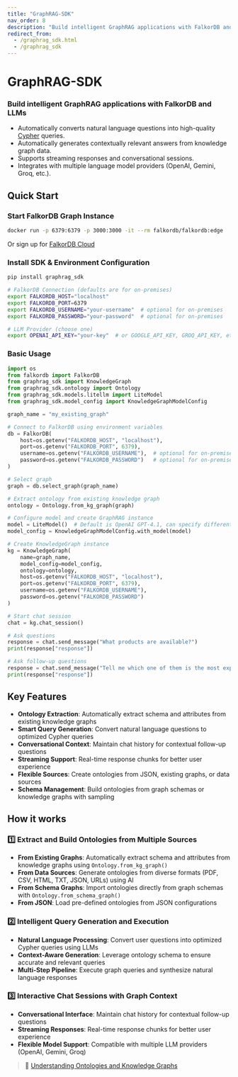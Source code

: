 ```yaml
---
title: "GraphRAG-SDK"
nav_order: 8
description: "Build intelligent GraphRAG applications with FalkorDB and LLMs."
redirect_from:
  - /graphrag_sdk.html
  - /graphrag_sdk
---
```


# GraphRAG-SDK

### Build intelligent GraphRAG applications with FalkorDB and LLMs

- Automatically converts natural language questions into high-quality [Cypher](https://docs.falkordb.com/cypher/) queries.
- Automatically generates contextually relevant answers from knowledge graph data.
- Supports streaming responses and conversational sessions.
- Integrates with multiple language model providers (OpenAI, Gemini, Groq, etc.).

## Quick Start

### Start FalkorDB Graph Instance
```bash
docker run -p 6379:6379 -p 3000:3000 -it --rm falkordb/falkordb:edge
```

Or sign up for [FalkorDB Cloud](https://app.falkordb.cloud)

### Install SDK & Environment Configuration

```bash
pip install graphrag_sdk

# FalkorDB Connection (defaults are for on-premises)
export FALKORDB_HOST="localhost" 
export FALKORDB_PORT=6379 
export FALKORDB_USERNAME="your-username"  # optional for on-premises
export FALKORDB_PASSWORD="your-password"  # optional for on-premises

# LLM Provider (choose one)
export OPENAI_API_KEY="your-key"  # or GOOGLE_API_KEY, GROQ_API_KEY, etc.
```

### Basic Usage

```python
import os
from falkordb import FalkorDB
from graphrag_sdk import KnowledgeGraph
from graphrag_sdk.ontology import Ontology
from graphrag_sdk.models.litellm import LiteModel
from graphrag_sdk.model_config import KnowledgeGraphModelConfig

graph_name = "my_existing_graph"

# Connect to FalkorDB using environment variables
db = FalkorDB(
    host=os.getenv("FALKORDB_HOST", "localhost"),
    port=os.getenv("FALKORDB_PORT", 6379),
    username=os.getenv("FALKORDB_USERNAME"),  # optional for on-premises
    password=os.getenv("FALKORDB_PASSWORD")   # optional for on-premises
)

# Select graph
graph = db.select_graph(graph_name)

# Extract ontology from existing knowledge graph
ontology = Ontology.from_kg_graph(graph)

# Configure model and create GraphRAG instance
model = LiteModel()  # Default is OpenAI GPT-4.1, can specify different model
model_config = KnowledgeGraphModelConfig.with_model(model)

# Create KnowledgeGraph instance
kg = KnowledgeGraph(
    name=graph_name,
    model_config=model_config,
    ontology=ontology,
    host=os.getenv("FALKORDB_HOST", "localhost"),
    port=os.getenv("FALKORDB_PORT", 6379),
    username=os.getenv("FALKORDB_USERNAME"),
    password=os.getenv("FALKORDB_PASSWORD")
)

# Start chat session
chat = kg.chat_session()

# Ask questions
response = chat.send_message("What products are available?")
print(response["response"])

# Ask follow-up questions
response = chat.send_message("Tell me which one of them is the most expensive")
print(response["response"])
```

## Key Features

- **Ontology Extraction**: Automatically extract schema and attributes from existing knowledge graphs
- **Smart Query Generation**: Convert natural language questions to optimized Cypher queries
- **Conversational Context**: Maintain chat history for contextual follow-up questions  
- **Streaming Support**: Real-time response chunks for better user experience
- **Flexible Sources**: Create ontologies from JSON, existing graphs, or data sources
- **Schema Management**: Build ontologies from graph schemas or knowledge graphs with sampling

## How it works

### 1️⃣ Extract and Build Ontologies from Multiple Sources
- **From Existing Graphs**: Automatically extract schema and attributes from knowledge graphs using `Ontology.from_kg_graph()`
- **From Data Sources**: Generate ontologies from diverse formats (PDF, CSV, HTML, TXT, JSON, URLs) using AI
- **From Schema Graphs**: Import ontologies directly from graph schemas with `Ontology.from_schema_graph()`
- **From JSON**: Load pre-defined ontologies from JSON configurations

### 2️⃣ Intelligent Query Generation and Execution
- **Natural Language Processing**: Convert user questions into optimized Cypher queries using LLMs
- **Context-Aware Generation**: Leverage ontology schema to ensure accurate and relevant queries
- **Multi-Step Pipeline**: Execute graph queries and synthesize natural language responses

### 3️⃣ Interactive Chat Sessions with Graph Context
- **Conversational Interface**: Maintain chat history for contextual follow-up questions
- **Streaming Responses**: Real-time response chunks for better user experience
- **Flexible Model Support**: Compatible with multiple LLM providers (OpenAI, Gemini, Groq)

> 📓  [Understanding Ontologies and Knowledge Graphs](https://www.falkordb.com/blog/understanding-ontologies-knowledge-graph-schemas/)
